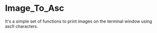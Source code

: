 # Image_To_Asc

It's a simple set of functions to print images on the terminal window using ascII characters.
